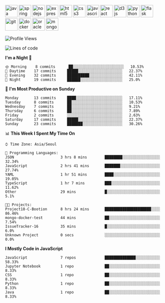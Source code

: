 <p align="left">
    <img src="https://devicons.github.io/devicon/devicon.git/icons/java/java-original-wordmark.svg" alt="java" width="40" height="40"/>
    <img src="https://www.vectorlogo.zone/logos/springio/springio-icon.svg" alt="spring" width="40" height="40"/>
    <img src="https://devicons.github.io/devicon/devicon.git/icons/nodejs/nodejs-original-wordmark.svg" alt="nodejs" width="40" height="40"/>
    <img src="https://devicons.github.io/devicon/devicon.git/icons/express/express-original-wordmark.svg" alt="express" width="40" height="40"/>
    <img src="https://devicons.github.io/devicon/devicon.git/icons/html5/html5-original-wordmark.svg" alt="html5" width="40" height="40"/>
    <img src="https://devicons.github.io/devicon/devicon.git/icons/css3/css3-original-wordmark.svg" alt="css3" width="40" height="40"/>
    <img src="https://devicons.github.io/devicon/devicon.git/icons/javascript/javascript-original.svg" alt="javascript" width="40" height="40"/>
    <img src="https://devicons.github.io/devicon/devicon.git/icons/react/react-original-wordmark.svg" alt="react" width="40" height="40"/>
    <img src="https://devicons.github.io/devicon/devicon.git/icons/d3js/d3js-original.svg" alt="d3js" width="40" height="40"/>
    <img src="https://devicons.github.io/devicon/devicon.git/icons/python/python-original.svg" alt="python" width="40" height="40"/>
    <img src="https://www.vectorlogo.zone/logos/pocoo_flask/pocoo_flask-icon.svg" alt="flask" width="40" height="40"/>
    <img src="https://www.vectorlogo.zone/logos/git-scm/git-scm-icon.svg" alt="git" width="40" height="40"/>
    <img src="https://devicons.github.io/devicon/devicon.git/icons/docker/docker-original-wordmark.svg" alt="docker" width="40" height="40"/>
    <img src="https://devicons.github.io/devicon/devicon.git/icons/oracle/oracle-original.svg" alt="oracle" width="40" height="40"/>
    <img src="https://devicons.github.io/devicon/devicon.git/icons/mongodb/mongodb-original-wordmark.svg" alt="mongodb" width="40" height="40"/>
</p>

<!--START_SECTION:waka-->
![Profile Views](http://img.shields.io/badge/Profile%20Views-2-blue)

![Lines of code](https://img.shields.io/badge/From%20Hello%20World%20I%27ve%20Written-641014%20lines%20of%20code-blue)

**I'm a Night 🦉** 

```text
🌞 Morning    8 commits      ██░░░░░░░░░░░░░░░░░░░░░░░   10.53% 
🌆 Daytime    17 commits     █████░░░░░░░░░░░░░░░░░░░░   22.37% 
🌃 Evening    32 commits     ██████████░░░░░░░░░░░░░░░   42.11% 
🌙 Night      19 commits     ██████░░░░░░░░░░░░░░░░░░░   25.0%

```
📅 **I'm Most Productive on Sunday** 

```text
Monday       13 commits     ████░░░░░░░░░░░░░░░░░░░░░   17.11% 
Tuesday      8 commits      ██░░░░░░░░░░░░░░░░░░░░░░░   10.53% 
Wednesday    7 commits      ██░░░░░░░░░░░░░░░░░░░░░░░   9.21% 
Thursday     6 commits      ██░░░░░░░░░░░░░░░░░░░░░░░   7.89% 
Friday       2 commits      ░░░░░░░░░░░░░░░░░░░░░░░░░   2.63% 
Saturday     17 commits     █████░░░░░░░░░░░░░░░░░░░░   22.37% 
Sunday       23 commits     ███████░░░░░░░░░░░░░░░░░░   30.26%

```


📊 **This Week I Spent My Time On** 

```text
⌚︎ Time Zone: Asia/Seoul

💬 Programming Languages: 
JSON                     3 hrs 8 mins        ████████░░░░░░░░░░░░░░░░░   32.34% 
JavaScript               2 hrs 41 mins       ███████░░░░░░░░░░░░░░░░░░   27.74% 
YAML                     1 hr 51 mins        ████░░░░░░░░░░░░░░░░░░░░░   19.05% 
TypeScript               1 hr 7 mins         ███░░░░░░░░░░░░░░░░░░░░░░   11.62% 
Other                    29 mins             █░░░░░░░░░░░░░░░░░░░░░░░░   5.1%

🐱‍💻 Projects: 
Project18-C-Bootion      8 hrs 24 mins       █████████████████████░░░░   86.46% 
mongo-docker-test        44 mins             ██░░░░░░░░░░░░░░░░░░░░░░░   7.54% 
IssueTracker-16          35 mins             █░░░░░░░░░░░░░░░░░░░░░░░░   6.0% 
Unknown Project          0 secs              ░░░░░░░░░░░░░░░░░░░░░░░░░   0.0%

```

**I Mostly Code in JavaScript** 

```text
JavaScript               7 repos             ██████████████░░░░░░░░░░░   58.33% 
Jupyter Notebook         1 repo              ██░░░░░░░░░░░░░░░░░░░░░░░   8.33% 
CSS                      1 repo              ██░░░░░░░░░░░░░░░░░░░░░░░   8.33% 
Python                   1 repo              ██░░░░░░░░░░░░░░░░░░░░░░░   8.33% 
Java                     1 repo              ██░░░░░░░░░░░░░░░░░░░░░░░   8.33%

```



<!--END_SECTION:waka-->

